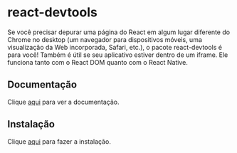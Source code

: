 # react-devtools

Se você precisar depurar uma página do React em algum lugar diferente do Chrome no desktop (um navegador para dispositivos móveis, uma visualização da Web incorporada, Safari, etc.), o pacote react-devtools é para você! Também é útil se seu aplicativo estiver dentro de um iframe. Ele funciona tanto com o React DOM quanto com o React Native.

## Documentação

Clique [aqui](https://github.com/jaredpalmer/formik) para ver a documentação.

## Instalação

Clique [aqui](https://github.com/facebook/react-devtools) para fazer a instalação.
